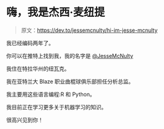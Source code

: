 # 嗨，我是杰西·麦纽提

> 原文：<https://dev.to/jessemcnulty/hi-im-jesse-mcnulty>

我已经编码两年了。

你可以在推特上找到我，我的名字是 [@JesseMcNulty](https://twitter.com/JesseMcNulty)

我住在特拉华州的纽瓦克。

我在亚特兰大 Blaze 职业曲棍球俱乐部担任分析总监。

我主要用这些语言编程:R 和 Python。

我目前正在学习更多关于机器学习的知识。

很高兴见到你！
